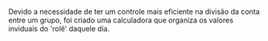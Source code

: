 Devido a necessidade de ter um controle mais eficiente na divisão da conta entre um grupo, foi criado uma calculadora que organiza os valores inviduais do 'rolê' daquele dia.